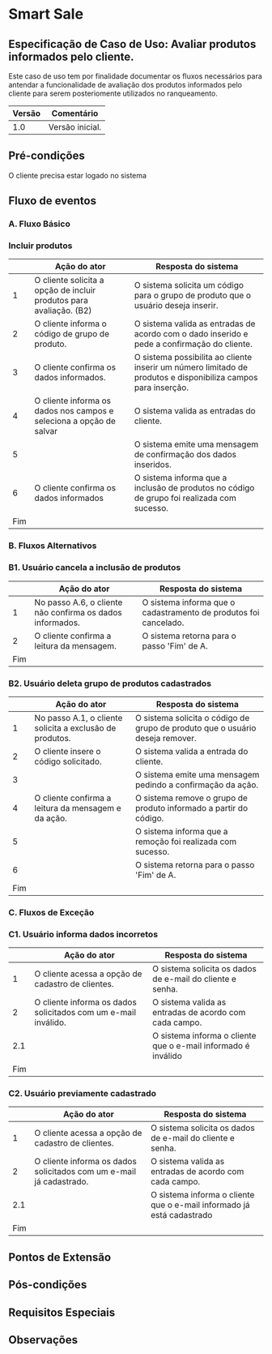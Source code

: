 # Smart Sale

## Especificação de Caso de Uso: Avaliar produtos informados pelo cliente.

Este caso de uso tem por finalidade documentar os fluxos necessários para antendar a funcionalidade de avaliação dos produtos informados pelo cliente para serem posteriomente utilizados no ranqueamento.

| Versão | Comentário      |
| ------ | --------------- |
| 1.0    | Versão inicial. |

## Pré-condições

O cliente precisa estar logado no sistema

## Fluxo de eventos

### A. Fluxo Básico

### Incluir produtos

|     | Ação do ator                                         | Resposta do sistema                                                                    |
| --- | ---------------------------------------------------- | -------------------------------------------------------------------------------------- |
| 1   | O cliente solicita a opção de incluir produtos para avaliação. (B2) | O sistema solicita um código para o grupo de produto que o usuário deseja inserir.        |
| 2   | O cliente informa o código de grupo de produto.                 | O sistema valida as entradas de acordo com o dado inserido e pede a confirmação do cliente. |
| 3   | O cliente confirma os dados informados.              | O sistema possibilita ao cliente inserir um número limitado de produtos e disponibiliza campos para inserção.  |
| 4   | O cliente informa os dados nos campos e seleciona a opção de salvar | O sistema valida as entradas do cliente.                       |
| 5   |                                                      | O sistema emite uma mensagem de confirmação dos dados inseridos.                       |
| 6   | O cliente confirma os dados informados               | O sistema informa que a inclusão de produtos no código de grupo foi realizada com sucesso.       |
| Fim |                                                      |                                                                                        |

### B. Fluxos Alternativos

### B1. Usuário cancela a inclusão de produtos

|     | Ação do ator                                         | Resposta do sistema                                                                    |
| --- | ---------------------------------------------------- | -------------------------------------------------------------------------------------- |
| 1   | No passo A.6, o cliente não confirma os dados informados.   | O sistema informa que o cadastramento de produtos foi cancelado.                |
| 2   | O cliente confirma a leitura da mensagem.                   | O sistema retorna para o passo 'Fim' de A. |
| Fim |  

### B2. Usuário deleta grupo de produtos cadastrados 

|     | Ação do ator                                             | Resposta do sistema                                                                |
|-----|----------------------------------------------------------|------------------------------------------------------------------------------------|
| 1   | No passo A.1, o cliente solicita a exclusão de produtos. | O sistema solicita o código de grupo de produto que o usuário deseja remover.      |
| 2   | O cliente insere o código solicitado.                    | O sistema valida a entrada do cliente.                                             |
| 3   |                                                          | O sistema emite uma mensagem pedindo a confirmação da ação.                        |
| 4   | O cliente confirma a leitura da mensagem e da ação.      | O sistema remove o grupo de produto informado a partir do código.                  |
| 5   |                                                          | O sistema informa que a remoção foi realizada com sucesso.                         |
| 6   |                                                          | O sistema retorna para o passo 'Fim' de A.                                         |
| Fim |                                                          |                                                                                    |

### C. Fluxos de Exceção

### C1. Usuário informa dados incorretos

|     | Ação do ator                                                   | Resposta do sistema                                           |
| --- | -------------------------------------------------------------- | ------------------------------------------------------------- |
| 1   | O cliente acessa a opção de cadastro de clientes.              | O sistema solicita os dados de e-mail do cliente e senha.     |
| 2   | O cliente informa os dados solicitados com um e-mail inválido. | O sistema valida as entradas de acordo com cada campo.        |
| 2.1 |                                                                | O sistema informa o cliente que o e-mail informado é inválido |
| Fim |

### C2. Usuário previamente cadastrado

|     | Ação do ator                                                        | Resposta do sistema                                                   |
| --- | ------------------------------------------------------------------- | --------------------------------------------------------------------- |
| 1   | O cliente acessa a opção de cadastro de clientes.                   | O sistema solicita os dados de e-mail do cliente e senha.             |
| 2   | O cliente informa os dados solicitados com um e-mail já cadastrado. | O sistema valida as entradas de acordo com cada campo.                |
| 2.1 |                                                                     | O sistema informa o cliente que o e-mail informado já está cadastrado |
| Fim |

## Pontos de Extensão

## Pós-condições

## Requisitos Especiais

## Observações
